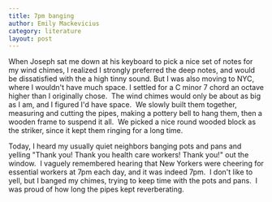 ```yaml
---
title: 7pm banging
author: Emily Mackevicius
category: literature
layout: post
---
```


When Joseph sat me down at his keyboard to pick a nice set of notes for my wind chimes, I realized I strongly preferred the deep notes, and would be dissatisfied with the a high tinny sound. But I was also moving to NYC, where I wouldn't have much space. I settled for a C minor 7 chord an octave higher than I originally chose.  The wind chimes would only be about as big as I am, and I figured I'd have space.  We slowly built them together, measuring and cutting the pipes, making a pottery bell to hang them, then a wooden frame to suspend it all.  We picked a nice round wooded block as the striker, since it kept them ringing for a long time. 

Today, I heard my usually quiet neighbors banging pots and pans and yelling "Thank you! Thank you health care workers! Thank you!" out the window.  I vaguely remembered hearing that New Yorkers were cheering for essential workers at 7pm each day, and it was indeed 7pm.  I don't like to yell, but I banged my chimes, trying to keep time with the pots and pans.  I was proud of how long the pipes kept reverberating. 
